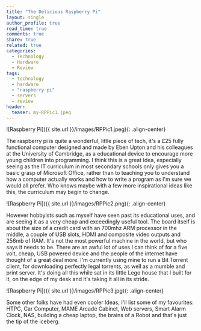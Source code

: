 ```yaml
---
title: "The Delicious Raspberry Pi"
layout: single
author_profile: true
read_time: true
comments: true
share: true
related: true
categories:
  - Technology
  - Hardware
  - Review
tags:
  - technology
  - hardware
  - "raspberry pi"
  - servers
  - review
header:
  teaser: my-RPPic1.jpeg
---
```


![Raspberry Pi]({{ site.url }}/images/RPPic1.jpeg){: .align-center}

The raspberry pi is quite a wonderful, little piece of tech, it's a £25 fully functional computer designed and made by Eben Upton and his colleagues at the University of Cambridge, as a educational device to encourage more young children into programming. I think this is a great Idea, especially seeing as the IT curriculum in most secondary schools only gives you a basic grasp of Microsoft Office, rather than to teaching you to understand how a computer actually works and how to write a program as I'm sure we would all prefer. Who knows maybe with a few more inspirational ideas like this, the curriculum may begin to change. 

![Raspberry Pi]({{ site.url }}/images/RPPic2.png){: .align-center}

However hobbyists such as myself have seen past its educational uses, and are seeing it as a very cheap and exceedingly useful tool. The board itself is about the size of a credit card with an 700mhz ARM processor in the middle, a couple of USB slots, HDMI and composite video outputs and 256mb of RAM. It's not the most powerful machine in the world, but who says it needs to be. There are an awful lot of uses I can think of for a five volt, cheap, USB powered device and the people of the internet have thought of a great deal more.
I'm currently using mine to run a Bit Torrent client, for downloading perfectly legal torrents, as well as a mumble and print server. It's doing all this while sat in its little Lego house that I built for it, on the edge of my desk and it's taking it all in its stride.

![Raspberry Pi]({{ site.url }}/images/RPPic3.jpg){: .align-center}

 Some other folks have had even cooler Ideas, I'll list some of my favourites: HTPC, Car Computer, MAME Arcade Cabinet, Web servers, Smart Alarm Clock, NAS, building a cheap laptop, the brains of a Robot and that's just the tip of the iceberg.

